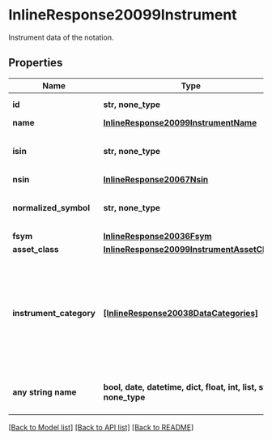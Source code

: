 # InlineResponse20099Instrument

Instrument data of the notation.

## Properties
Name | Type | Description | Notes
------------ | ------------- | ------------- | -------------
**id** | **str, none_type** | Identifier of the instrument. | [optional] 
**name** | [**InlineResponse20099InstrumentName**](InlineResponse20099InstrumentName.md) |  | [optional] 
**isin** | **str, none_type** | International Securities Identification Number of the instrument. | [optional] 
**nsin** | [**InlineResponse20067Nsin**](InlineResponse20067Nsin.md) |  | [optional] 
**normalized_symbol** | **str, none_type** | Symbol of an option or a future, as normalized by FactSet. | [optional] 
**fsym** | [**InlineResponse20036Fsym**](InlineResponse20036Fsym.md) |  | [optional] 
**asset_class** | [**InlineResponse20099InstrumentAssetClass**](InlineResponse20099InstrumentAssetClass.md) |  | [optional] 
**instrument_category** | [**[InlineResponse20038DataCategories]**](InlineResponse20038DataCategories.md) | Set of categories assigned to the instrument. The set of returned categories is limited to the values provided in the request parameter &#x60;category.restrict.ids&#x60;. Empty, if &#x60;category.restrict.ids&#x60; has not been used. | [optional] 
**any string name** | **bool, date, datetime, dict, float, int, list, str, none_type** | any string name can be used but the value must be the correct type | [optional]

[[Back to Model list]](../README.md#documentation-for-models) [[Back to API list]](../README.md#documentation-for-api-endpoints) [[Back to README]](../README.md)


